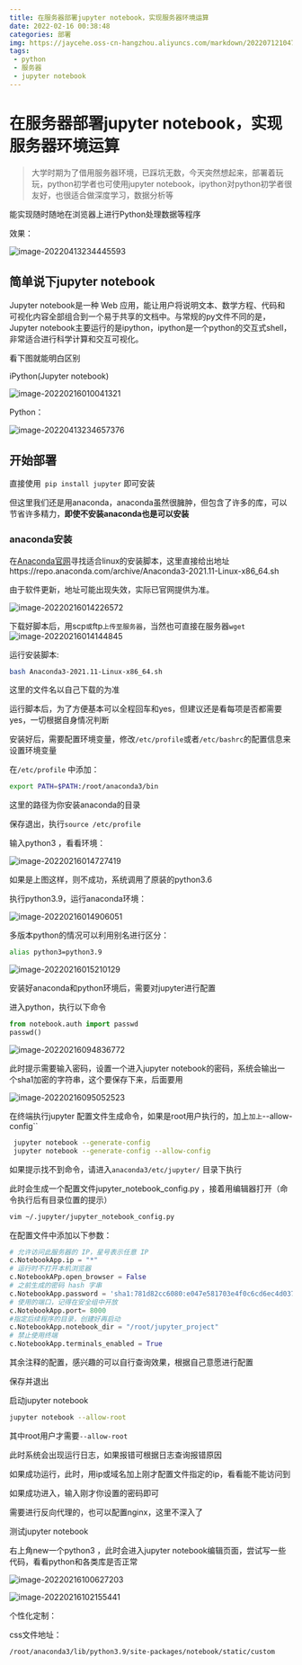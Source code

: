 ```yaml
---
title: 在服务器部署jupyter notebook，实现服务器环境运算
date: 2022-02-16 00:38:48
categories: 部署
img: https://jaycehe.oss-cn-hangzhou.aliyuncs.com/markdown/202207121047102.svg
tags:
 - python
 - 服务器
 - jupyter notebook
---
```


# 在服务器部署jupyter notebook，实现服务器环境运算
>大学时期为了借用服务器环境，已踩坑无数，今天突然想起来，部署着玩玩，python初学者也可使用jupyter notebook，ipython对python初学者很友好，也很适合做深度学习，数据分析等

能实现随时随地在浏览器上进行Python处理数据等程序

效果：

![image-20220413234445593](https://jaycehe.oss-cn-hangzhou.aliyuncs.com/image-20220413234445593.png)

## 简单说下jupyter notebook

Jupyter notebook是一种 Web 应用，能让用户将说明文本、数学方程、代码和可视化内容全部组合到一个易于共享的文档中。与常规的py文件不同的是，Jupyter notebook主要运行的是ipython，ipython是一个python的交互式shell，非常适合进行科学计算和交互可视化。

看下图就能明白区别

iPython(Jupyter notebook)

![image-20220216010041321](https://jaycehe.oss-cn-hangzhou.aliyuncs.com/markdown/202202160100134.png)

Python：

![image-20220413234657376](https://jaycehe.oss-cn-hangzhou.aliyuncs.com/image-20220413234657376.png)



## 开始部署

直接使用` pip install jupyter` 即可安装

但这里我们还是用anaconda，anaconda虽然很臃肿，但包含了许多的库，可以节省许多精力，**即使不安装anaconda也是可以安装**

### anaconda安装

在[Anaconda官网](https://www.anaconda.com/)寻找适合linux的安装脚本，这里直接给出地址https://repo.anaconda.com/archive/Anaconda3-2021.11-Linux-x86_64.sh

由于软件更新，地址可能出现失效，实际已官网提供为准。

![image-20220216014226572](https://jaycehe.oss-cn-hangzhou.aliyuncs.com/markdown/202202160142772.png)

下载好脚本后，用scp`或`ftp`上传至服务器`，当然也可直接在服务器`wget`![image-20220216014144845](https://jaycehe.oss-cn-hangzhou.aliyuncs.com/markdown/202202160141546.png)

运行安装脚本:

```sh
bash Anaconda3-2021.11-Linux-x86_64.sh
```

这里的文件名以自己下载的为准

运行脚本后，为了方便基本可以全程回车和yes，但建议还是看每项是否都需要yes，一切根据自身情况判断

安装好后，需要配置环境变量，修改`/etc/profile`或者`/etc/bashrc`的配置信息来设置环境变量

在`/etc/profile` 中添加：

```sh
export PATH=$PATH:/root/anaconda3/bin
```

这里的路径为你安装anaconda的目录

保存退出，执行`source /etc/profile`

输入python3 ，看看环境：

![image-20220216014727419](https://jaycehe.oss-cn-hangzhou.aliyuncs.com/markdown/202202160147985.png)

如果是上图这样，则不成功，系统调用了原装的python3.6

执行python3.9，运行anaconda环境：

![image-20220216014906051](https://jaycehe.oss-cn-hangzhou.aliyuncs.com/markdown/202202160149595.png)

多版本python的情况可以利用别名进行区分：

```sh
alias python3=python3.9
```

![image-20220216015210129](https://jaycehe.oss-cn-hangzhou.aliyuncs.com/markdown/202202160152179.png)

 安装好anaconda和python环境后，需要对jupyter进行配置

进入python，执行以下命令

```python
from notebook.auth import passwd 
passwd()
```

![image-20220216094836772](https://jaycehe.oss-cn-hangzhou.aliyuncs.com/markdown/202202160948965.png)

此时提示需要输入密码，设置一个进入jupyter notebook的密码，系统会输出一个sha1加密的字符串，这个要保存下来，后面要用

![image-20220216095052523](https://jaycehe.oss-cn-hangzhou.aliyuncs.com/markdown/202202160950884.png)



在终端执行jupyter 配置文件生成命令，如果是root用户执行的，加上`加上`--allow-config``

```sh
 jupyter notebook --generate-config
 jupyter notebook --generate-config --allow-config
```

如果提示找不到命令，请进入`anaconda3/etc/jupyter/` 目录下执行

此时会生成一个配置文件jupyter_notebook_config.py ，接着用编辑器打开（命令执行后有目录位置的提示）

```sh
vim ~/.jupyter/jupyter_notebook_config.py
```

在配置文件中添加以下参数：

```python
# 允许访问此服务器的 IP，星号表示任意 IP
c.NotebookApp.ip = "*"
# 运行时不打开本机浏览器
c.NotebookAPp.open_browser = False
# 之前生成的密码 hash 字串
c.NotebookApp.password = 'sha1:781d82cc6080:e047e581703e4f0c6cd6ec4d037b244315aebe9c'
# 使用的端口，记得在安全组中开放
c.NotebookApp.port= 8000
#指定后续程序的目录，创建好再启动
c.NotebookApp.notebook_dir = "/root/jupyter_project"
# 禁止使用终端
c.NotebookApp.terminals_enabled = True
```

其余注释的配置，感兴趣的可以自行查询效果，根据自己意愿进行配置

保存并退出

启动jupyter notebook

```sh
jupyter notebook --allow-root
```

其中root用户才需要`--allow-root`

此时系统会出现运行日志，如果报错可根据日志查询报错原因

如果成功运行，此时，用ip或域名加上刚才配置文件指定的ip，看看能不能访问到

如果成功进入，输入刚才你设置的密码即可

需要进行反向代理的，也可以配置nginx，这里不深入了

测试jupyter notebook

右上角new一个python3 ，此时会进入jupyter notebook编辑页面，尝试写一些代码，看看python和各类库是否正常

![image-20220216100627203](https://jaycehe.oss-cn-hangzhou.aliyuncs.com/markdown/202202161006258.png)

![image-20220216102155441](https://jaycehe.oss-cn-hangzhou.aliyuncs.com/markdown/202202161021586.png)

个性化定制：

css文件地址：

```
/root/anaconda3/lib/python3.9/site-packages/notebook/static/custom
```







